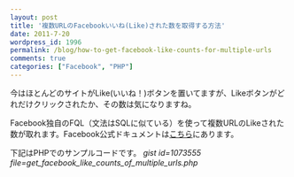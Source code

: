 ```yaml
---
layout: post
title: '複数URLのFacebookいいね(Like)された数を取得する方法'
date: 2011-7-20
wordpress_id: 1996
permalink: /blog/how-to-get-facebook-like-counts-for-multiple-urls
comments: true
categories: ["Facebook", "PHP"]
---
```

今はほとんどのサイトがLike(いいね！)ボタンを置いてますが、Likeボタンがどれだけクリックされたか、その数は気になりますね。

Facebook独自のFQL（文法はSQLに似ている）を使って複数URLのLikeされた数が取れます。Facebook公式ドキュメントは[こちら](http://developers.facebook.com/docs/reference/fql/link_stat/)にあります。

下記はPHPでのサンプルコードです。
*gist id=1073555 file=get_facebook_like_counts_of_multiple_urls.php*
